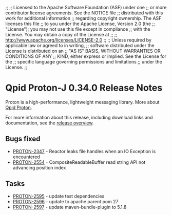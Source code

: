;;
;; Licensed to the Apache Software Foundation (ASF) under one
;; or more contributor license agreements.  See the NOTICE file
;; distributed with this work for additional information
;; regarding copyright ownership.  The ASF licenses this file
;; to you under the Apache License, Version 2.0 (the
;; "License"); you may not use this file except in compliance
;; with the License.  You may obtain a copy of the License at
;;
;;   http://www.apache.org/licenses/LICENSE-2.0
;;
;; Unless required by applicable law or agreed to in writing,
;; software distributed under the License is distributed on an
;; "AS IS" BASIS, WITHOUT WARRANTIES OR CONDITIONS OF ANY
;; KIND, either express or implied.  See the License for the
;; specific language governing permissions and limitations
;; under the License.
;;

# Qpid Proton-J 0.34.0 Release Notes

Proton is a high-performance, lightweight messaging library. More
about [Qpid Proton]({{site_url}}/proton/index.html).

For more information about this release, including download links and
documentation, see the [release overview](index.html).


## Bugs fixed

 - [PROTON-2347](https://issues.apache.org/jira/browse/PROTON-2347) - Reactor leaks file handles when an IO Exception is encountered
 - [PROTON-2554](https://issues.apache.org/jira/browse/PROTON-2554) - CompositeReadableBuffer read string API not advancing position index

## Tasks

 - [PROTON-2595](https://issues.apache.org/jira/browse/PROTON-2595) - update test dependencies
 - [PROTON-2596](https://issues.apache.org/jira/browse/PROTON-2596) - update to apache parent pom 27
 - [PROTON-2597](https://issues.apache.org/jira/browse/PROTON-2597) - update maven-bundle-plugin to 5.1.8